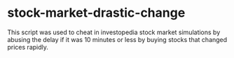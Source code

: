 # stock-market-drastic-change
This script was used to cheat in investopedia stock market simulations by abusing the delay if it was 10 minutes or less by buying stocks that changed prices rapidly.
